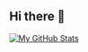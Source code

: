 ## Hi there 👋
[![My GitHub Stats](https://github-readme-stats.vercel.app/api?username=GiladKupfer&show_icons=true)](https://github.com/GiladKupfer/github-readme-stats&show_icons=true)
<!--
**GiladKupfer/GiladKupfer** is a ✨ _special_ ✨ repository because its `README.md` (this file) appears on your GitHub profile.

Here are some ideas to get you started:

- 🔭 I’m currently working on ...
- 🌱 I’m currently learning ...
- 👯 I’m looking to collaborate on ...
- 🤔 I’m looking for help with ...
- 💬 Ask me about ...
- 📫 How to reach me: ...
- 😄 Pronouns: ...
- ⚡ Fun fact: ...
-->
